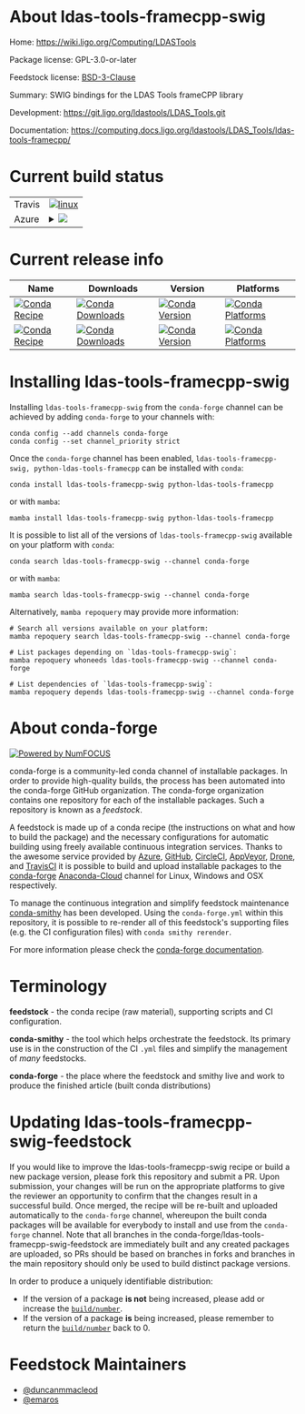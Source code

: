 About ldas-tools-framecpp-swig
==============================

Home: https://wiki.ligo.org/Computing/LDASTools

Package license: GPL-3.0-or-later

Feedstock license: [BSD-3-Clause](https://github.com/conda-forge/ldas-tools-framecpp-swig-feedstock/blob/main/LICENSE.txt)

Summary: SWIG bindings for the LDAS Tools frameCPP library

Development: https://git.ligo.org/ldastools/LDAS_Tools.git

Documentation: https://computing.docs.ligo.org/ldastools/LDAS_Tools/ldas-tools-framecpp/

Current build status
====================


<table><tr>
    <td>Travis</td>
    <td>
      <a href="https://app.travis-ci.com/conda-forge/ldas-tools-framecpp-swig-feedstock">
        <img alt="linux" src="https://img.shields.io/travis/com/conda-forge/ldas-tools-framecpp-swig-feedstock/main.svg?label=Linux">
      </a>
    </td>
  </tr>
    
  <tr>
    <td>Azure</td>
    <td>
      <details>
        <summary>
          <a href="https://dev.azure.com/conda-forge/feedstock-builds/_build/latest?definitionId=6124&branchName=main">
            <img src="https://dev.azure.com/conda-forge/feedstock-builds/_apis/build/status/ldas-tools-framecpp-swig-feedstock?branchName=main">
          </a>
        </summary>
        <table>
          <thead><tr><th>Variant</th><th>Status</th></tr></thead>
          <tbody><tr>
              <td>linux_64</td>
              <td>
                <a href="https://dev.azure.com/conda-forge/feedstock-builds/_build/latest?definitionId=6124&branchName=main">
                  <img src="https://dev.azure.com/conda-forge/feedstock-builds/_apis/build/status/ldas-tools-framecpp-swig-feedstock?branchName=main&jobName=linux&configuration=linux_64_" alt="variant">
                </a>
              </td>
            </tr><tr>
              <td>linux_aarch64</td>
              <td>
                <a href="https://dev.azure.com/conda-forge/feedstock-builds/_build/latest?definitionId=6124&branchName=main">
                  <img src="https://dev.azure.com/conda-forge/feedstock-builds/_apis/build/status/ldas-tools-framecpp-swig-feedstock?branchName=main&jobName=linux&configuration=linux_aarch64_" alt="variant">
                </a>
              </td>
            </tr><tr>
              <td>linux_ppc64le</td>
              <td>
                <a href="https://dev.azure.com/conda-forge/feedstock-builds/_build/latest?definitionId=6124&branchName=main">
                  <img src="https://dev.azure.com/conda-forge/feedstock-builds/_apis/build/status/ldas-tools-framecpp-swig-feedstock?branchName=main&jobName=linux&configuration=linux_ppc64le_" alt="variant">
                </a>
              </td>
            </tr><tr>
              <td>osx_64</td>
              <td>
                <a href="https://dev.azure.com/conda-forge/feedstock-builds/_build/latest?definitionId=6124&branchName=main">
                  <img src="https://dev.azure.com/conda-forge/feedstock-builds/_apis/build/status/ldas-tools-framecpp-swig-feedstock?branchName=main&jobName=osx&configuration=osx_64_" alt="variant">
                </a>
              </td>
            </tr><tr>
              <td>osx_arm64</td>
              <td>
                <a href="https://dev.azure.com/conda-forge/feedstock-builds/_build/latest?definitionId=6124&branchName=main">
                  <img src="https://dev.azure.com/conda-forge/feedstock-builds/_apis/build/status/ldas-tools-framecpp-swig-feedstock?branchName=main&jobName=osx&configuration=osx_arm64_" alt="variant">
                </a>
              </td>
            </tr>
          </tbody>
        </table>
      </details>
    </td>
  </tr>
</table>

Current release info
====================

| Name | Downloads | Version | Platforms |
| --- | --- | --- | --- |
| [![Conda Recipe](https://img.shields.io/badge/recipe-ldas--tools--framecpp--swig-green.svg)](https://anaconda.org/conda-forge/ldas-tools-framecpp-swig) | [![Conda Downloads](https://img.shields.io/conda/dn/conda-forge/ldas-tools-framecpp-swig.svg)](https://anaconda.org/conda-forge/ldas-tools-framecpp-swig) | [![Conda Version](https://img.shields.io/conda/vn/conda-forge/ldas-tools-framecpp-swig.svg)](https://anaconda.org/conda-forge/ldas-tools-framecpp-swig) | [![Conda Platforms](https://img.shields.io/conda/pn/conda-forge/ldas-tools-framecpp-swig.svg)](https://anaconda.org/conda-forge/ldas-tools-framecpp-swig) |
| [![Conda Recipe](https://img.shields.io/badge/recipe-python--ldas--tools--framecpp-green.svg)](https://anaconda.org/conda-forge/python-ldas-tools-framecpp) | [![Conda Downloads](https://img.shields.io/conda/dn/conda-forge/python-ldas-tools-framecpp.svg)](https://anaconda.org/conda-forge/python-ldas-tools-framecpp) | [![Conda Version](https://img.shields.io/conda/vn/conda-forge/python-ldas-tools-framecpp.svg)](https://anaconda.org/conda-forge/python-ldas-tools-framecpp) | [![Conda Platforms](https://img.shields.io/conda/pn/conda-forge/python-ldas-tools-framecpp.svg)](https://anaconda.org/conda-forge/python-ldas-tools-framecpp) |

Installing ldas-tools-framecpp-swig
===================================

Installing `ldas-tools-framecpp-swig` from the `conda-forge` channel can be achieved by adding `conda-forge` to your channels with:

```
conda config --add channels conda-forge
conda config --set channel_priority strict
```

Once the `conda-forge` channel has been enabled, `ldas-tools-framecpp-swig, python-ldas-tools-framecpp` can be installed with `conda`:

```
conda install ldas-tools-framecpp-swig python-ldas-tools-framecpp
```

or with `mamba`:

```
mamba install ldas-tools-framecpp-swig python-ldas-tools-framecpp
```

It is possible to list all of the versions of `ldas-tools-framecpp-swig` available on your platform with `conda`:

```
conda search ldas-tools-framecpp-swig --channel conda-forge
```

or with `mamba`:

```
mamba search ldas-tools-framecpp-swig --channel conda-forge
```

Alternatively, `mamba repoquery` may provide more information:

```
# Search all versions available on your platform:
mamba repoquery search ldas-tools-framecpp-swig --channel conda-forge

# List packages depending on `ldas-tools-framecpp-swig`:
mamba repoquery whoneeds ldas-tools-framecpp-swig --channel conda-forge

# List dependencies of `ldas-tools-framecpp-swig`:
mamba repoquery depends ldas-tools-framecpp-swig --channel conda-forge
```


About conda-forge
=================

[![Powered by
NumFOCUS](https://img.shields.io/badge/powered%20by-NumFOCUS-orange.svg?style=flat&colorA=E1523D&colorB=007D8A)](https://numfocus.org)

conda-forge is a community-led conda channel of installable packages.
In order to provide high-quality builds, the process has been automated into the
conda-forge GitHub organization. The conda-forge organization contains one repository
for each of the installable packages. Such a repository is known as a *feedstock*.

A feedstock is made up of a conda recipe (the instructions on what and how to build
the package) and the necessary configurations for automatic building using freely
available continuous integration services. Thanks to the awesome service provided by
[Azure](https://azure.microsoft.com/en-us/services/devops/), [GitHub](https://github.com/),
[CircleCI](https://circleci.com/), [AppVeyor](https://www.appveyor.com/),
[Drone](https://cloud.drone.io/welcome), and [TravisCI](https://travis-ci.com/)
it is possible to build and upload installable packages to the
[conda-forge](https://anaconda.org/conda-forge) [Anaconda-Cloud](https://anaconda.org/)
channel for Linux, Windows and OSX respectively.

To manage the continuous integration and simplify feedstock maintenance
[conda-smithy](https://github.com/conda-forge/conda-smithy) has been developed.
Using the ``conda-forge.yml`` within this repository, it is possible to re-render all of
this feedstock's supporting files (e.g. the CI configuration files) with ``conda smithy rerender``.

For more information please check the [conda-forge documentation](https://conda-forge.org/docs/).

Terminology
===========

**feedstock** - the conda recipe (raw material), supporting scripts and CI configuration.

**conda-smithy** - the tool which helps orchestrate the feedstock.
                   Its primary use is in the construction of the CI ``.yml`` files
                   and simplify the management of *many* feedstocks.

**conda-forge** - the place where the feedstock and smithy live and work to
                  produce the finished article (built conda distributions)


Updating ldas-tools-framecpp-swig-feedstock
===========================================

If you would like to improve the ldas-tools-framecpp-swig recipe or build a new
package version, please fork this repository and submit a PR. Upon submission,
your changes will be run on the appropriate platforms to give the reviewer an
opportunity to confirm that the changes result in a successful build. Once
merged, the recipe will be re-built and uploaded automatically to the
`conda-forge` channel, whereupon the built conda packages will be available for
everybody to install and use from the `conda-forge` channel.
Note that all branches in the conda-forge/ldas-tools-framecpp-swig-feedstock are
immediately built and any created packages are uploaded, so PRs should be based
on branches in forks and branches in the main repository should only be used to
build distinct package versions.

In order to produce a uniquely identifiable distribution:
 * If the version of a package **is not** being increased, please add or increase
   the [``build/number``](https://docs.conda.io/projects/conda-build/en/latest/resources/define-metadata.html#build-number-and-string).
 * If the version of a package **is** being increased, please remember to return
   the [``build/number``](https://docs.conda.io/projects/conda-build/en/latest/resources/define-metadata.html#build-number-and-string)
   back to 0.

Feedstock Maintainers
=====================

* [@duncanmmacleod](https://github.com/duncanmmacleod/)
* [@emaros](https://github.com/emaros/)

